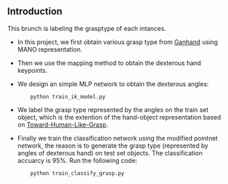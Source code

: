 ## Introduction
This brunch is labeling the grasptype of each intances.
* In this project, we first obtain various grasp type from [Ganhand](https://github.com/enriccorona/GanHand) using MANO representation.
* Then we use the mapping method to obtain the dexterous hand keypoints.
* We design an simple MLP network to obtain the dexterous angles:
 
          python train_ik_model.py


* We label the grasp type represented by the angles on the train set object, which is the extention of the hand-object representation based on [Toward-Human-Like-Grasp](https://github.com/zhutq-github/Toward-Human-Like-Grasp).
* Finally we train the classification network using the modified pointnet network, the reason is to generate the grasp type (represented by angles of dexterous hand) on test set objects. The classification accuarcy is 95%. Run the following code:

          python train_classify_grasp.py



